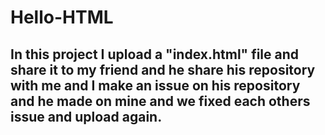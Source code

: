 # Hello-HTML
## In this project I upload a "index.html" file and share it to my friend and he share his repository with me and I make an issue on his repository and he made on mine and we fixed each others issue and upload again.
